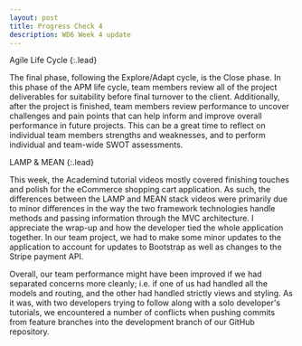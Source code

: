 ```yaml
---
layout: post
title: Progress Check 4
description: WD6 Week 4 update
---
```


Agile Life Cycle
{:.lead}

The final phase, following the Explore/Adapt cycle, is the Close phase. In this phase of the APM life cycle, team members review all of the project deliverables for suitability before final turnover to the client. Additionally, after the project is finished, team members review performance to uncover challenges and pain points that can help inform and improve overall performance in future projects. This can be a great time to reflect on individual team members strengths and weaknesses, and to perform individual and team-wide SWOT assessments.

LAMP & MEAN
{:.lead}

This week, the Academind tutorial videos mostly covered finishing touches and polish for the eCommerce shopping cart application. As such, the differences between the LAMP and MEAN stack videos were primarily due to minor differences in the way the two framework technologies handle methods and passing information through the MVC architecture. I appreciate the wrap-up and how the developer tied the whole application together. In our team project, we had to make some minor updates to the application to account for updates to Bootstrap as well as changes to the Stripe payment API.

Overall, our team performance might have been improved if we had separated concerns more cleanly; i.e. if one of us had handled all the models and routing, and the other had handled strictly views and styling. As it was, with two developers trying to follow along with a solo developer's tutorials, we encountered a number of conflicts when pushing commits from feature branches into the development branch of our GitHub repository.